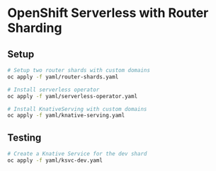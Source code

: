 # OpenShift Serverless with Router Sharding

## Setup
```bash
# Setup two router shards with custom domains
oc apply -f yaml/router-shards.yaml

# Install serverless operator
oc apply -f yaml/serverless-operator.yaml

# Install KnativeServing with custom domains
oc apply -f yaml/knative-serving.yaml
```

## Testing

```bash
# Create a Knative Service for the dev shard
oc apply -f yaml/ksvc-dev.yaml
```



